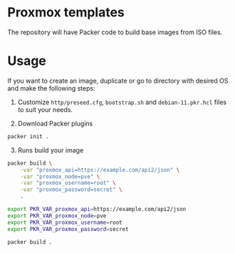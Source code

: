 # Proxmox templates

The repository will have Packer code to build base images from ISO files.



# Usage

If you want to create an image, duplicate or go to directory with desired OS and make the following steps:

1. Customize `http/preseed.cfg`, `bootstrap.sh` and `debian-11.pkr.hcl` files to suit your needs.

2. Download Packer plugins

```sh
packer init .
```

3. Runs build your image

```sh
packer build \
    -var "proxmox_api=https://example.com/api2/json" \
    -var "proxmox_node=pve" \
    -var "proxmox_username=root" \
    -var "proxmox_password=secret" \
    .
```

```sh
export PKR_VAR_proxmox_api=https://example.com/api2/json
export PKR_VAR_proxmox_node=pve
export PKR_VAR_proxmox_username=root
export PKR_VAR_proxmox_password=secret

packer build .
```
